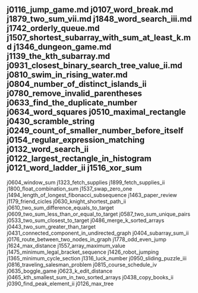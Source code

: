 j0116_jump_game.md
j0107_word_break.md
j1879_two_sum_vii.md
j1848_word_search_iii.md
j1742_orderly_queue.md
j1507_shortest_subarray_with_sum_at_least_k.md
j1346_dungeon_game.md
j1139_the_kth_subarray.md
j0931_closest_binary_search_tree_value_ii.md
j0810_swim_in_rising_water.md
j0804_number_of_distinct_islands_ii
j0780_remove_invalid_parentheses
j0633_find_the_duplicate_number
j0634_word_squares
j0510_maximal_rectangle
j0430_scramble_string
j0249_count_of_smaller_number_before_itself
j0154_regular_expression_matching
j0132_word_search_ii
j0122_largest_rectangle_in_histogram
j0121_word_ladder_ii
j1516_xor_sum
--
j0604_window_sum
j1323_fetch_supplies
j1899_fetch_supplies_ii
j1800_float_combination_sum
j1537_swap_zero_one
j1494_length_of_longest_fibonacci_subsequence
j1463_paper_review
j1179_friend_cicles
j0630_knight_shortest_path_ii
j0610_two_sum_difference_equals_to_target
j0609_two_sum_less_than_or_equal_to_target
j0587_two_sum_unique_pairs
j0533_two_sum_closest_to_target
j0486_merge_k_sorted_arrays
j0443_two_sum_greater_than_target
j0431_connected_component_in_undirected_graph
j0404_subarray_sum_ii
j0176_route_between_two_nodes_in_graph
j1778_odd_even_jump
j1624_max_distance
j1557_array_maximum_value
j1475_minimum_legal_bracket_sequence
j1426_robot_jumping
j1365_minimum_cycle_section
j1316_luck_number
j0950_sliding_puzzle_iii
j0816_traveling_salesman_problem
j0815_course_schedule_iv
j0635_boggle_game
j0623_k_edit_distance
j0465_kth_smallest_sum_in_two_sorted_arrays
j0438_copy_books_ii
j0390_find_peak_element_ii
j0126_max_tree